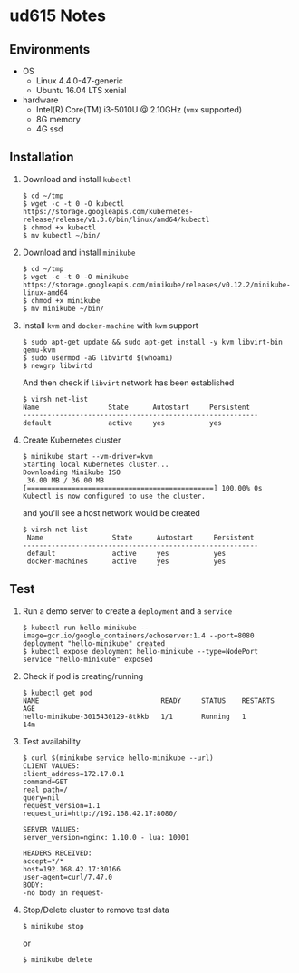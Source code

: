 # ud615 Notes

## Environments

* OS
  * Linux 4.4.0-47-generic
  * Ubuntu 16.04 LTS xenial
* hardware
  * Intel(R) Core(TM) i3-5010U @ 2.10GHz (`vmx` supported)
  * 8G memory
  * 4G ssd

## Installation

1. Download and install `kubectl`
   ```
   $ cd ~/tmp
   $ wget -c -t 0 -O kubectl https://storage.googleapis.com/kubernetes-release/release/v1.3.0/bin/linux/amd64/kubectl
   $ chmod +x kubectl
   $ mv kubectl ~/bin/
   ```

2. Download and install `minikube`
   ```
   $ cd ~/tmp
   $ wget -c -t 0 -O minikube https://storage.googleapis.com/minikube/releases/v0.12.2/minikube-linux-amd64
   $ chmod +x minikube
   $ mv minikube ~/bin/
   ```

3. Install `kvm` and `docker-machine` with `kvm` support
   ```
   $ sudo apt-get update && sudo apt-get install -y kvm libvirt-bin qemu-kvm
   $ sudo usermod -aG libvirtd $(whoami)
   $ newgrp libvirtd
   ```
   And then check if `libvirt` network has been established
   ```
   $ virsh net-list
   Name                 State      Autostart     Persistent
   ----------------------------------------------------------
   default              active     yes           yes
   ```

4. Create Kubernetes cluster
   ```
   $ minikube start --vm-driver=kvm
   Starting local Kubernetes cluster...
   Downloading Minikube ISO
    36.00 MB / 36.00 MB [==============================================] 100.00% 0s
   Kubectl is now configured to use the cluster.
   ```
   and you'll see a host network would be created
   ```
   $ virsh net-list
    Name                 State      Autostart     Persistent
   ----------------------------------------------------------
    default              active     yes           yes
    docker-machines      active     yes           yes
   ```

## Test

1. Run a demo server to create a `deployment` and a `service`
   ```
   $ kubectl run hello-minikube --image=gcr.io/google_containers/echoserver:1.4 --port=8080
   deployment "hello-minikube" created
   $ kubectl expose deployment hello-minikube --type=NodePort
   service "hello-minikube" exposed
   ```

2. Check if pod is creating/running
   ```
   $ kubectl get pod
   NAME                              READY     STATUS    RESTARTS   AGE
   hello-minikube-3015430129-8tkkb   1/1       Running   1          14m
   ```

3. Test availability
   ```
   $ curl $(minikube service hello-minikube --url)
   CLIENT VALUES:
   client_address=172.17.0.1
   command=GET
   real path=/
   query=nil
   request_version=1.1
   request_uri=http://192.168.42.17:8080/

   SERVER VALUES:
   server_version=nginx: 1.10.0 - lua: 10001

   HEADERS RECEIVED:
   accept=*/*
   host=192.168.42.17:30166
   user-agent=curl/7.47.0
   BODY:
   -no body in request-
   ```                

4. Stop/Delete cluster to remove test data
   ```
   $ minikube stop
   ```
   or
   ```
   $ minikube delete
   ```

